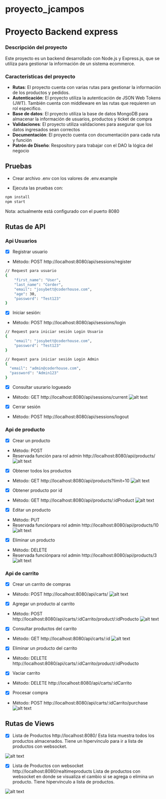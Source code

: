 # proyecto_jcampos
Proyecto Backend express
==========================
### Descripción del proyecto
Este proyecto es un backend desarrollado con Node.js y Express.js, que se utiliza para gestionar
la información de un sistema ecommerce.
### Características del proyecto
- **Rutas**: El proyecto cuenta con varias rutas para gestionar la información de los productos y pedidos.
- **Autenticación**: El proyecto utiliza la autenticación de JSON Web Tokens (JWT).
También cuenta con middleware en las rutas que requieren un rol especifico.
- **Base de datos**: El proyecto utiliza la base de datos MongoDB para almacenar la información de usuarios, productos y ticket de compra
- **Validaciones**: El proyecto utiliza validaciones para asegurar que los datos ingresados sean correctos
- **Documentación**: El proyecto cuenta con documentación para cada ruta y función
- **Patrón de Diseño**: Respository para trabajar con el DAO la lógica del negocio

## Pruebas

- Crear archivo .env con los valores de .env.example

- Ejecuta las pruebas con:
```sh
npm install
npm start
```


Nota: actualmente está configurado con el puerto 8080

## Rutas de API
### Api Usuarios
- [x] Registrar usuario
- Método: POST
http://localhost:8080/api/sessions/register
```sh
// Request para usuario
{
    "first_name": "User",
    "last_name": "Corder",
    "email": "josybett@coderhouse.com",
    "age": 30,
    "password": "Test123"
}
```

- [x] Iniciar sesión:
- Método: POST
http://localhost:8080/api/sessions/login

```sh
// Request para iniciar sesión Login Usuario
{
    "email": "josybett@coderhouse.com",
    "password": "Test123"
}
```

```sh
// Request para iniciar sesión Login Admin
{
  "email": "admin@coderhouse.com",
  "password": "Admin123"
}
```

- [x] Consultar usurario logueado
- Método: GET
http://localhost:8080/api/sessions/current
![alt text](src/images/postman/image-10.png)

- [x] Cerrar sesión
- Método: POST
http://localhost:8080/api/sessions/logout


### Api de producto
- [x] Crear un producto
- Método: POST
- Reservada función para rol admin
http://localhost:8080/api/products/
![alt text](src/images/postman/image-3.png)

- [x] Obtener todos los productos
- Método: GET
http://localhost:8080/api/products?limit=10
![alt text](src/images/postman/image-4.png)

- [x] Obtener producto por id
- Método: GET
http://localhost:8080/api/products/:idProduct
![alt text](src/images/postman/image-5.png)

- [x] Editar un producto
- Método: PUT
- Reservada funciónpara rol admin
http://localhost:8080/api/products/10
![alt text](src/images/postman/image-6.png)

- [x] Eliminar un producto
- Método: DELETE
- Reservada funciónpara rol admin
http://localhost:8080/api/products/3
![alt text](src/images/postman/image-7.png)

### Api de carrito
- [x] Crear un carrito de compras
- Método: POST
http://localhost:8080/api/carts/
![alt text](src/images/postman/image-2.png)

- [x] Agregar un producto al carrito
- Método: POST
http://localhost:8080/api/carts/:idCarrito/product/:idProducto
![alt text](src/images/postman/image.png)

- [x] Consultar productos del carrito
- Método: GET
http://localhost:8080/api/carts/:id
![alt text](src/images/postman/image-1.png)

- [x] Eliminar un producto del carrito
- Método: DELETE
http://localhost:8080/api/carts/:idCarrito/product/:idProducto

- [x] Vaciar carrito
- Método: DELETE
http://localhost:8080/api/carts/:idCarrito

- [x] Procesar compra
- Método: POST
http://localhost:8080/api/carts/:idCarrito/purchase
![alt text](src/images/postman/image-11.png)

## Rutas de Views
- [x] Lista de Productos
http://localhost:8080/
Esta lista muestra todos los productos almacenados. Tiene un hipervínculo para ir a lista de productos con websocket.

![alt text](src/images/postman/image-8.png)

- [x] Lista de Productos con websocket
http://localhost:8080/realtimeproducts
Lista de productos con websocket en donde se visualiza el cambio si se agrega o elimina un producto. Tiene hipervínculo a lista de productos.

![alt text](src/images/postman/image-9.png)